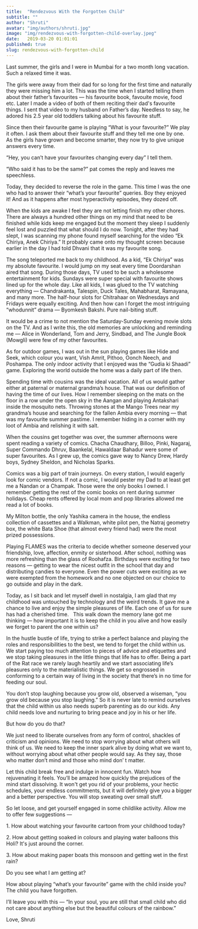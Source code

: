 ```yaml
---
title:  "Rendezvous With the Forgotten Child"
subtitle: ""
author: "Shruti"
avatar: "img/authors/shruti.jpg"
image: "img/rendezvous-with-forgotten-child-overlay.jpeg"
date:   2019-03-20 01:01:01
published: true
slug: rendezvous-with-forgotten-child
---
```


Last summer, the girls and I were in Mumbai for a two month long vacation. Such a relaxed time it was. 

The girls were away from their dad for so long for the first time and naturally they were missing him a lot. This was the time when I started telling them about their father’s favourites — his favourite book, favouite movie, food etc. Later I made a video of both of them reciting their dad's favourite things. I sent that video to my husband on Father’s day. Needless to say, he adored his 2.5 year old toddlers talking about his favourite stuff.

Since then their favourite game is playing “What is your favourite?” We play it often. I ask them about their favourite stuff and they tell me one by one. As the girls have grown and become smarter, they now try to give unique answers every time. 

“Hey, you can’t have your favourites changing every day” I tell them.

“Who said it has to be the same?” pat comes the reply and leaves me speechless.

Today, they decided to reverse the role in the game. This time I was the one who had to answer their “what’s your favourite” queries. Boy they enjoyed it! And as it happens after most hyperactivity episodes, they dozed off.

When the kids are awake I feel they are not letting finish my other chores. There are always a hundred other things on my mind that need to be finished while kids keep me engaged but the moment they sleep I suddenly feel lost and puzzled that what should I do now. Tonight, after they had slept, I was scanning my phone found myself searching for the video “Ek Chiriya, Anek Chiriya.” It probably came onto my thought screen because earlier in the day I had told Dhvani that it was my favourite song.

The song teleported me back to my childhood. As a kid, “Ek Chiriya” was my absolute favourite. I would jump on my seat every time Doordarshan aired that song. During those days, TV used to be such a wholesome entertainment for kids. Sundays were super special with favourite shows lined up for the whole day. Like all kids, I was glued to the TV watching everything — Chandrakanta, Talespin, Duck Tales, Mahabharat, Ramayana, and many more. The half-hour slots for Chitrahaar on Wednesdays and Fridays were equally exciting. And then how can I forget the most intriguing “whodunnit” drama — Byomkesh Bakshi. Pure nail-biting stuff.

It would be a crime to not mention the Saturday-Sunday evening movie slots on the TV. And as I write this, the old memories are unlocking and reminding me — Alice in Wonderland, Tom and Jerry, Sindbad, and The Jungle Book (Mowgli) were few of my other favourites.

As for outdoor games, I was out in the sun playing games like Hide and Seek, which colour you want, Vish Amrit, Pithoo, Oonch Neech, and Poshampa. The only indoor activity that I enjoyed was the “Gudia ki Shaadi” game. Exploring the world outside the home was a daily part of life then.

Spending time with cousins was the ideal vacation. All of us would gather either at paternal or maternal grandma’s house. That was our definition of having the time of our lives. How I remember sleeping on the mats on the floor in a row under the open sky in the Aangan and playing Antakshari inside the mosquito nets. Throwing stones at the Mango Trees near my grandma’s house and searching for the fallen Ambia every morning — that was my favourite summer pastime. I remember hiding in a corner with my loot of Ambia and relishing it with salt.

When the cousins get together was over, the summer afternoons were spent reading a variety of comics. Chacha Chaudhary, Billoo, Pinki, Nagaraj, Super Commando Dhruv, Baankelal, Hawaldaar Bahadur were some of super favourites. As I grew up, the comics gave way to Nancy Drew, Hardy boys, Sydney Sheldon, and Nicholas Sparks.

Comics was a big part of train journeys. On every station, I would eagerly look for comic vendors. If not a comic, I would pester my Dad to at least get me a Nandan or a Champak. Those were the only books I owned. I remember getting the rest of the comic books on rent during summer holidays. Cheap rents offered by local mom and pop libraries allowed me read a lot of books.

My Milton bottle, the only Yashika camera in the house, the endless collection of cassettes and a Walkman, white pilot pen, the Natraj geometry box, the white Bata Shoe (that almost every friend had) were the most prized possessions.

Playing FLAMES was the criteria to decide whether someone deserved your friendship, love, affection, enmity or sisterhood. After school, nothing was more refreshing than the glass of Roohafza. Birthdays were exciting for two reasons — getting to wear the nicest outfit in the school that day and distributing candies to everyone. Even the power cuts were exciting as we were exempted from the homework and no one objected on our choice to go outside and play in the dark.

Today, as I sit back and let myself dwell in nostalgia, I am glad that my childhood was untouched by technology and the weird trends. It gave me a chance to live and enjoy the simple pleasures of life. Each one of us for sure has had a cherished time.
 
This walk down the memory lane got me thinking — how important it is to keep the child in you alive and how easily we forget to parent the one within us?

In the hustle bustle of life, trying to strike a perfect balance and playing the roles and responsibilities to the best, we tend to forget the child within us. We start paying too much attention to pieces of advice and etiquettes and we stop taking pleasures in the little things that life has to offer. Being a part of the Rat race we rarely laugh heartily and we start associating life’s pleasures only to the materialistic things. We get so engrossed in conforming to a certain way of living in the society that there’s in no time for feeding our soul.

You don’t stop laughing because you grow old, observed a wiseman, “you grow old because you stop laughing.” So it is never late to remind ourselves that the child within us also needs superb parenting as do our kids. Any child needs love and nurturing to bring peace and joy in his or her life.

But how do you do that?

We just need to liberate ourselves from any form of control, shackles of criticism and opinions. We need to stop worrying about what others will think of us. We need to keep the inner spark alive by doing what we want to, without worrying about what other people would say. As they say, those who matter don’t mind and those who mind don’ t matter.

Let this child break free and indulge in innocent fun. Watch how rejuvenating it feels. You’ll be amazed how quickly the prejudices of the mind start dissolving. It won't get you rid of your problems, your hectic schedules, your endless commitments, but it will definitely give you a bigger and a better perspective. You will stop sweating over small stuff.

So let loose, and get yourself engaged in some childlike activity. Allow me to offer few suggestions —

1.&nbsp;How about watching your favourite cartoon from your childhood today?

2.&nbsp;How about getting soaked in colours and playing water balloons this Holi? It's just around the corner.

3.&nbsp;How about making paper boats this monsoon and getting wet in the first rain?

Do you see what I am getting at?

How about playing “what’s your favourite” game with the child inside you? The child you have forgotten.

I’ll leave you with this — “In your soul, you are still that small child who did not care about anything else but the beautiful colours of the rainbow.”

Love,
Shruti